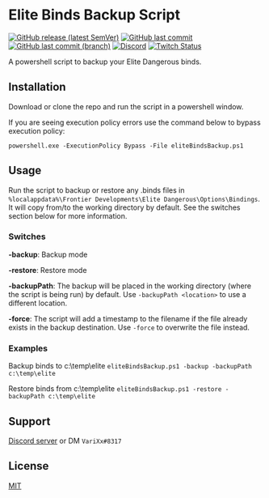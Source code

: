 #  Elite Binds Backup Script

[![GitHub release (latest SemVer)](https://img.shields.io/github/v/release/aosterwyk/elite-binds-backup-script?sort=semver)](https://github.com/aosterwyk/elite-binds-backup-script/releases) [![GitHub last commit](https://img.shields.io/github/last-commit/aosterwyk/elite-binds-backup-script)](https://github.com/aosterwyk/elite-binds-backup-script/commits/master) [![GitHub last commit (branch)](https://img.shields.io/github/last-commit/aosterwyk/elite-binds-backup-script/dev?label=last%20commit%20%28dev%29)](https://github.com/aosterwyk/elite-binds-backup-script/commits/dev) [![Discord](https://img.shields.io/discord/90687557523771392?color=000000&label=%20&logo=discord)](https://discord.gg/QNppY7T) [![Twitch Status](https://img.shields.io/twitch/status/varixx?label=%20&logo=twitch)](https://twitch.tv/VariXx) 

A powershell script to backup your Elite Dangerous binds. 

## Installation

Download or clone the repo and run the script in a powershell window.

If you are seeing execution policy errors use the command below to bypass execution policy:

`powershell.exe -ExecutionPolicy Bypass -File eliteBindsBackup.ps1`

## Usage

Run the script to backup or restore any .binds files in `%localappdata%\Frontier Developments\Elite Dangerous\Options\Bindings`. It will copy from/to the working directory by default. See the switches section below for more information. 

### Switches

**-backup**: Backup mode

**-restore**: Restore mode

**-backupPath**: The backup will be placed in the working directory (where the script is being run) by default. Use `-backupPath <location>` to use a different location. 

**-force**: The script will add a timestamp to the filename if the file already exists in the backup destination. Use `-force` to overwrite the file instead.

### Examples
Backup binds to c:\temp\elite
`eliteBindsBackup.ps1 -backup -backupPath c:\temp\elite`

Restore binds from c:\temp\elite
`eliteBindsBackup.ps1 -restore -backupPath c:\temp\elite`

## Support

[Discord server](https://discord.gg/QNppY7T) or DM `VariXx#8317`

## License

[MIT](https://choosealicense.com/licenses/mit/)


